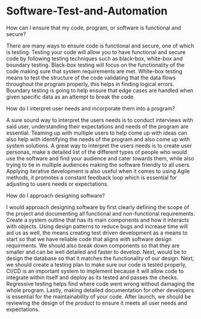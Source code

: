 # Software-Test-and-Automation

How can I ensure that my code, program, or software is functional and secure?

There are many ways to ensure code is functional and secure, one of which is testing. Testing your code will allow you to have functional and secure code by following testing techniques such as black-box, white-box and boundary testing. Black-box testing will focus on the functionality of the code making sure that system requirements are met. White-box testing means to test the structure of the code validating that the data flows throughout the program properly, this helps in finding logical errors. Boundary testing is going to help ensure that edge cases are handled when given specific data as an attempt to break the code.

How do I interpret user needs and incorporate them into a program?

A sure sound way to interpret the users needs is to conduct interviews with said user, understanding their expectations and needs of the program are essential. Teaming up with multiple users to help come up with ideas can also help with identifying the needs of the program and also come up with system solutions. A great way to interpret the users needs is to create user personas, make a detailed list of the different types of people who would use the software and find your audience and cater towards them, while also trying to tie in multiple audiences making the software friendly to all users. Applying iterative development is also useful when it comes to using Agile methods, it promotes a constant feedback loop which is essential for adjusting to users needs or expectations.

How do I approach designing software?

I would approach designing software by first clearly defining the scope of the project and documenting all functional and non-functional requirements. Create a system outline that has its main components and how it interacts with objects. Using design patterns to reduce bugs and increase time will aid us as well, the means creating test driven development as a means to start so that we have reliable code that aligns with software design requirments. We should also break down components so that they are smaller and can be well detailed and faster to develop. Next, would be to design the database so that it matches the functionality of our design. Next, we should create a testing plan to make sure our code is tested properly, CI/CD is an important system to implement because it will allow code to integrate within itself and deploy as its tested and passes the checks. Regressive testing helps find where code went wrong without damaging the whole program. Lastly, making detailed documentation for other developers is essential for the maintainability of your code. After launch, we should be reviewing the design of the product to ensure it meets all user needs and expectations.
